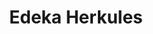 ---
title: "Edeka Herkules"
url: /bad-frankenhausen-kyffhaeuser/edeka-herkules/
shop: Supermarkt
---